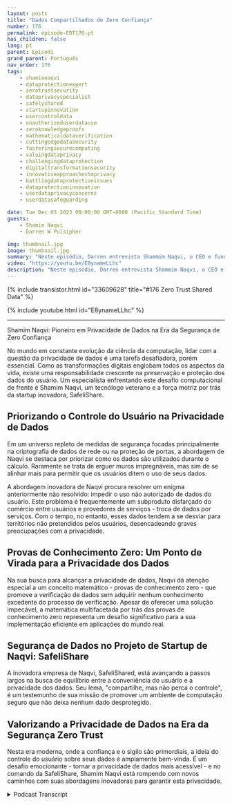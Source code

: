 ```yaml
---
layout: posts
title: "Dados Compartilhados de Zero Confiança"
number: 176
permalink: episode-EDT176-pt
has_children: false
lang: pt
parent: Episodi
grand_parent: Português
nav_order: 176
tags:
    - shamimnaqvi
    - dataprotectionexpert
    - zerotrustsecurity
    - dataprivacyspecialist
    - safelyshared
    - startupinnovation
    - usercontroldata
    - unauthorizeduserdatause
    - zeroknowledgeproofs
    - mathematicaldataverification
    - cuttingedgedatasecurity
    - fosteringsecurecomputing
    - valuingdataprivacy
    - challengingdataprotection
    - digitaltransformationsecurity
    - innovativeapproachestoprivacy
    - battlingdataprotectionissues
    - dataprotectioninnovation
    - userdataprivacyconcerns
    - userdatasafeguarding

date: Tue Dec 05 2023 00:00:00 GMT-0800 (Pacific Standard Time)
guests:
    - Shamim Naqvi
    - Darren W Pulsipher

img: thumbnail.jpg
image: thumbnail.jpg
summary: "Neste episódio, Darren entrevista Shammim Naqvi, o CEO e fundador da SafelyShare, sobre gerenciamento e segurança de dados em ambientes compartilhados e colaborativos usando o modelo de dados de confiança zero."
video: "https://youtu.be/E8ynameLLhc"
description: "Neste episódio, Darren entrevista Shammim Naqvi, o CEO e fundador da SafelyShare, sobre gerenciamento e segurança de dados em ambientes compartilhados e colaborativos usando o modelo de dados de confiança zero."
---
```


<div>
{% include transistor.html id="33609628" title="#176 Zero Trust Shared Data" %}

{% include youtube.html id="E8ynameLLhc" %}
</div>

---

Shamim Naqvi: Pioneiro em Privacidade de Dados na Era da Segurança de Zero Confiança

No mundo em constante evolução da ciência da computação, lidar com a questão da privacidade de dados é uma tarefa desafiadora, porém essencial. Como as transformações digitais englobam todos os aspectos da vida, existe uma responsabilidade crescente na preservação e proteção dos dados do usuário. Um especialista enfrentando este desafio computacional de frente é Shamim Naqvi, um tecnólogo veterano e a força motriz por trás da startup inovadora, SafeliShare.

## Priorizando o Controle do Usuário na Privacidade de Dados

Em um universo repleto de medidas de segurança focadas principalmente na criptografia de dados de rede ou na proteção de portas, a abordagem de Naqvi se destaca por priorizar como os dados são utilizados durante o cálculo. Raramente se trata de erguer muros impregnáveis, mas sim de se alinhar mais para permitir que os usuários ditem o uso de seus dados.

A abordagem inovadora de Naqvi procura resolver um enigma anteriormente não resolvido: impedir o uso não autorizado de dados do usuário. Este problema é frequentemente um subproduto disfarçado do comércio entre usuários e provedores de serviços - troca de dados por serviços. Com o tempo, no entanto, esses dados tendem a se desviar para territórios não pretendidos pelos usuários, desencadeando graves preocupações com a privacidade.

## Provas de Conhecimento Zero: Um Ponto de Virada para a Privacidade dos Dados

Na sua busca para alcançar a privacidade de dados, Naqvi dá atenção especial a um conceito matemático - provas de conhecimento zero - que promove a verificação de dados sem adquirir nenhum conhecimento excedente do processo de verificação. Apesar de oferecer uma solução impecável, a matemática multifacetada por trás das provas de conhecimento zero representa um desafio significativo para a sua implementação eficiente em aplicações do mundo real.

## Segurança de Dados no Projeto de Startup de Naqvi: SafeliShare

A inovadora empresa de Naqvi, SafeliShared, está avançando a passos largos na busca de equilíbrio entre a conveniência do usuário e a privacidade dos dados. Seu lema, "compartilhe, mas não perca o controle", é um testemunho de sua missão de promover um ambiente de computação seguro que não deixa nenhum dado desprotegido.

## Valorizando a Privacidade de Dados na Era da Segurança Zero Trust

Nesta era moderna, onde a confiança e o sigilo são primordiais, a ideia do controle do usuário sobre seus dados é amplamente bem-vinda. É um desafio emocionante - tornar a privacidade de dados mais acessível - e no comando da SafeliShare, Shamim Naqvi está rompendo com novos caminhos com suas abordagens inovadoras para garantir esta privacidade.



<details>
<summary> Podcast Transcript </summary>

<p></p>

</details>
